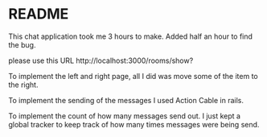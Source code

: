 # README

This chat application took me 3 hours to make. Added half an hour to find the bug.

please use this URL http://localhost:3000/rooms/show?

To implement the left and right page, all I did was move some of the item to the right.

To implement the sending of the messages I used Action Cable in rails.

To implement the count of how many messages send out. I just kept a global tracker to keep track of how many times messages were being send.